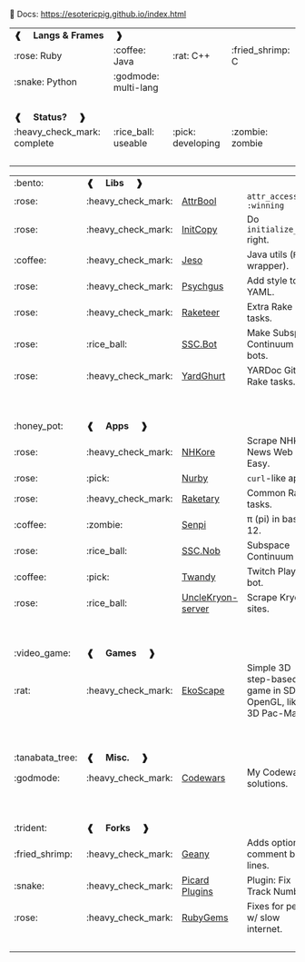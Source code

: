 :scroll: Docs: https://esotericpig.github.io/index.html

<table>
<tr><td colspan="4"><b>❰&emsp; Langs &amp; Frames &emsp;❱</b></td></tr>
  <tr><td>:rose: Ruby</td><td>:coffee: Java</td><td>:rat: C++</td><td>:fried_shrimp: C</td></tr>
  <tr><td>:snake: Python</td><td>:godmode: multi-lang</td><td>&nbsp;</td><td>&nbsp;</td></tr>
  <tr><td colspan="4">&nbsp;</td></tr>

<tr><td colspan="4"><b>❰&emsp; Status? &emsp;❱</b></td></tr>
  <tr><td>:heavy_check_mark: complete</td><td>:rice_ball: useable</td><td>:pick: developing</td><td>:zombie: zombie</td></tr>
  <tr><td colspan="4">&nbsp;</td></tr>
</table>

<table>
<tr><td>:bento:</td><td colspan="3"><b>❰&emsp; Libs &emsp;❱</b></td></tr>
  <tr><td>:rose:</td><td>:heavy_check_mark:</td><td><a href="https://github.com/esotericpig/attr_bool">AttrBool</a></td><td><code>attr_accessor? :winning</code></td></tr>
  <tr><td>:rose:</td><td>:heavy_check_mark:</td><td><a href="https://github.com/esotericpig/init_copy">InitCopy</a></td><td>Do <code>initialize_copy</code> right.</td></tr>
  <tr><td>:coffee:</td><td>:heavy_check_mark:</td><td><a href="https://github.com/esotericpig/jeso">Jeso</a></td><td> Java utils (<code>Robot</code> wrapper).</td></tr>
  <tr><td>:rose:</td><td>:heavy_check_mark:</td><td><a href="https://github.com/esotericpig/psychgus">Psychgus</a></td><td>Add style to YAML.</td></tr>
  <tr><td>:rose:</td><td>:heavy_check_mark:</td><td><a href="https://github.com/esotericpig/raketeer">Raketeer</a></td><td>Extra Rake tasks.</td></tr>
  <tr><td>:rose:</td><td>:rice_ball:</td><td><a href="https://github.com/esotericpig/ssc.bot">SSC.Bot</a></td><td>Make Subspace Continuum bots.</td></tr>
  <tr><td>:rose:</td><td>:heavy_check_mark:</td><td><a href="https://github.com/esotericpig/yard_ghurt">YardGhurt</a></td><td>YARDoc GitHub Rake tasks.</td></tr>
  <tr><td>&nbsp;</td><td>&nbsp;</td><td>&nbsp;</td><td>&nbsp;</td></tr>
  <tr><td colspan="4">&nbsp;</td></tr>

<tr><td>:honey_pot:</td><td colspan="3"><b>❰&emsp; Apps &emsp;❱</b></td></tr>
  <tr><td>:rose:</td><td>:heavy_check_mark:</td><td><a href="https://github.com/esotericpig/nhkore">NHKore</a></td><td>Scrape NHK News Web Easy.</td></tr>
  <tr><td>:rose:</td><td>:pick:</td><td><a href="https://github.com/esotericpig/nurby">Nurby</a></td><td><code>curl</code>-like app.</td></tr>
  <tr><td>:rose:</td><td>:heavy_check_mark:</td><td><a href="https://github.com/esotericpig/raketary">Raketary</a></td><td>Common Rake tasks.</td></tr>
  <tr><td>:coffee:</td><td>:zombie:</td><td><a href="https://github.com/esotericpig/senpi">Senpi</a></td><td>π (pi) in base 12.</td></tr>
  <tr><td>:rose:</td><td>:rice_ball:</td><td><a href="https://github.com/esotericpig/ssc.nob">SSC.Nob</a></td><td>Subspace Continuum bot.</td></tr>
  <tr><td>:coffee:</td><td>:pick:</td><td><a href="https://github.com/esotericpig/twandy">Twandy</a></td><td>Twitch Plays bot.</td></tr>
  <tr><td>:rose:</td><td>:rice_ball:</td><td><a href="https://github.com/esotericpig/UncleKryon-server">UncleKryon-server</a></td><td>Scrape Kryon sites.</td></tr>
  <tr><td>&nbsp;</td><td>&nbsp;</td><td>&nbsp;</td><td>&nbsp;</td></tr>
  <tr><td colspan="4">&nbsp;</td></tr>

<tr><td>:video_game:</td><td colspan="3"><b>❰&emsp; Games &emsp;❱</b></td></tr>
  <tr><td>:rat:</td><td>:heavy_check_mark:</td><td><a href="https://github.com/esotericpig/EkoScape">EkoScape</a></td><td>Simple 3D step-based game in SDL2 & OpenGL, like a 3D Pac-Man.</td></tr>
  <tr><td>&nbsp;</td><td>&nbsp;</td><td>&nbsp;</td><td>&nbsp;</td></tr>
  <tr><td colspan="4">&nbsp;</td></tr>

<tr><td>:tanabata_tree:</td><td colspan="3"><b>❰&emsp; Misc. &emsp;❱</b></td></tr>
  <tr><td>:godmode:</td><td>:heavy_check_mark:</td><td><a href="https://github.com/esotericpig/codewars">Codewars</a></td><td>My Codewars solutions.</td></tr>
  <tr><td>&nbsp;</td><td>&nbsp;</td><td>&nbsp;</td><td>&nbsp;</td></tr>
  <tr><td colspan="4">&nbsp;</td></tr>

<tr><td>:trident:</td><td colspan="3"><b>❰&emsp; Forks &emsp;❱</b></td></tr>
  <tr><td>:fried_shrimp:</td><td>:heavy_check_mark:</td><td><a href="https://github.com/esotericpig/geany/commits/comment-blank-lines/?author=esotericpig">Geany</a></td><td>Adds option to comment blank lines.</td></tr>
  <tr><td>:snake:</td><td>:heavy_check_mark:</td><td><a href="https://github.com/esotericpig/picard-plugins/commits/fix_tracknums_1.0/?author=esotericpig">Picard Plugins</a></td><td>Plugin: Fix Track Numbers.</td></tr>
  <tr><td>:rose:</td><td>:heavy_check_mark:</td><td><a href="https://github.com/esotericpig/rubygems/commits/slow_internet/?author=esotericpig">RubyGems</a></td><td>Fixes for people w/ slow internet.</td></tr>
  <tr><td>&nbsp;</td><td>&nbsp;</td><td>&nbsp;</td><td>&nbsp;</td></tr>
</table>
